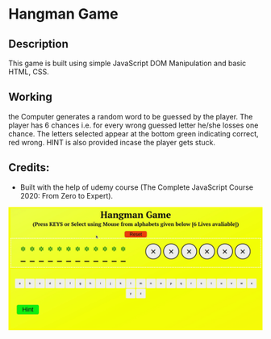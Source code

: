 # Hangman Game

## Description
This game is built using simple JavaScript DOM Manipulation and basic HTML, CSS.

## Working
the Computer generates a random word to be guessed by the player. The player has 6 chances i.e. for every wrong guessed letter he/she losses one chance. The letters selected appear at the bottom green indicating correct, red wrong. HINT is also provided incase the player gets stuck.

## Credits:
   * Built with the help of udemy course (The Complete JavaScript Course 2020: From Zero to Expert).

![hangman_gif](Gifs/hangman.gif)